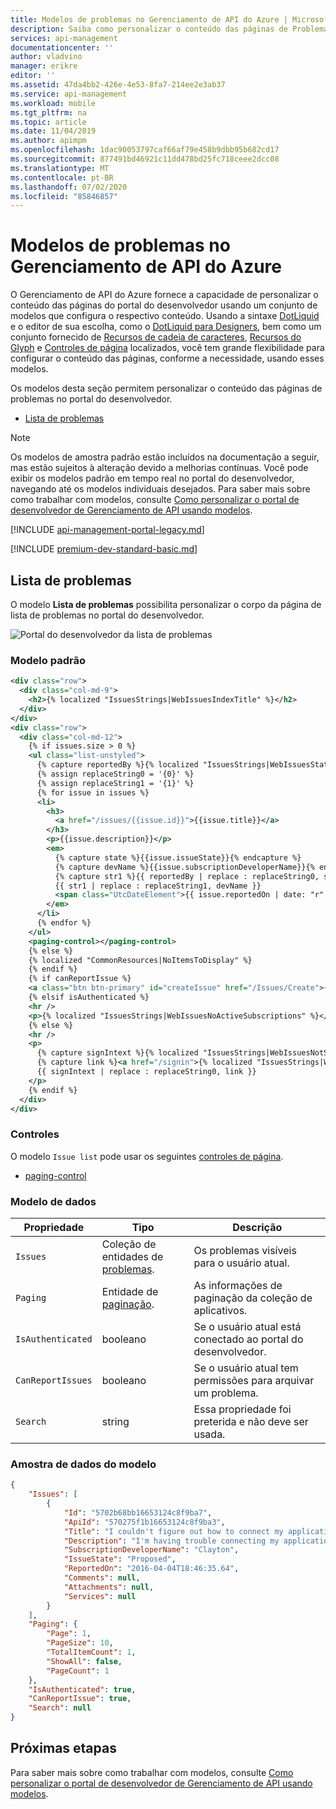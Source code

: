 ```yaml
---
title: Modelos de problemas no Gerenciamento de API do Azure | Microsoft Docs
description: Saiba como personalizar o conteúdo das páginas de Problemas no portal do desenvolvedor do Gerenciamento de API do Azure.
services: api-management
documentationcenter: ''
author: vladvino
manager: erikre
editor: ''
ms.assetid: 47da4bb2-426e-4e53-8fa7-214ee2e3ab37
ms.service: api-management
ms.workload: mobile
ms.tgt_pltfrm: na
ms.topic: article
ms.date: 11/04/2019
ms.author: apimpm
ms.openlocfilehash: 1dac90053797caf66af79e458b9dbb95b682cd17
ms.sourcegitcommit: 877491bd46921c11dd478bd25fc718ceee2dcc08
ms.translationtype: MT
ms.contentlocale: pt-BR
ms.lasthandoff: 07/02/2020
ms.locfileid: "85846857"
---
```

# <a name="issue-templates-in-azure-api-management"></a>Modelos de problemas no Gerenciamento de API do Azure
O Gerenciamento de API do Azure fornece a capacidade de personalizar o conteúdo das páginas do portal do desenvolvedor usando um conjunto de modelos que configura o respectivo conteúdo. Usando a sintaxe [DotLiquid](http://dotliquidmarkup.org/) e o editor de sua escolha, como o [DotLiquid para Designers](https://github.com/dotliquid/dotliquid/wiki/DotLiquid-for-Designers), bem como um conjunto fornecido de [Recursos de cadeia de caracteres](api-management-template-resources.md#strings), [Recursos do Glyph](api-management-template-resources.md#glyphs) e [Controles de página](api-management-page-controls.md) localizados, você tem grande flexibilidade para configurar o conteúdo das páginas, conforme a necessidade, usando esses modelos.  
  
 Os modelos desta seção permitem personalizar o conteúdo das páginas de problemas no portal do desenvolvedor.  
  
-   [Lista de problemas](#IssueList)  
  
> [!NOTE]
>  Os modelos de amostra padrão estão incluídos na documentação a seguir, mas estão sujeitos à alteração devido a melhorias contínuas. Você pode exibir os modelos padrão em tempo real no portal do desenvolvedor, navegando até os modelos individuais desejados. Para saber mais sobre como trabalhar com modelos, consulte [Como personalizar o portal de desenvolvedor de Gerenciamento de API usando modelos](api-management-developer-portal-templates.md).  

[!INCLUDE [api-management-portal-legacy.md](../../includes/api-management-portal-legacy.md)]

[!INCLUDE [premium-dev-standard-basic.md](../../includes/api-management-availability-premium-dev-standard-basic.md)]
  
##  <a name="issue-list"></a><a name="IssueList"></a>Lista de problemas  
 O modelo **Lista de problemas** possibilita personalizar o corpo da página de lista de problemas no portal do desenvolvedor.  
  
 ![Portal do desenvolvedor da lista de problemas](./media/api-management-issue-templates/APIM-Issue-List-Developer-Portal.png "Portal do desenvolvedor da lista de problemas do APIM")  
  
### <a name="default-template"></a>Modelo padrão  
  
```xml
<div class="row">
  <div class="col-md-9">
    <h2>{% localized "IssuesStrings|WebIssuesIndexTitle" %}</h2>
  </div>
</div>
<div class="row">
  <div class="col-md-12">
    {% if issues.size > 0 %}
    <ul class="list-unstyled">
      {% capture reportedBy %}{% localized "IssuesStrings|WebIssuesStatusReportedBy" %}{% endcapture %}
      {% assign replaceString0 = '{0}' %}
      {% assign replaceString1 = '{1}' %}
      {% for issue in issues %}
      <li>
        <h3>
          <a href="/issues/{{issue.id}}">{{issue.title}}</a>
        </h3>
        <p>{{issue.description}}</p>
        <em>
          {% capture state %}{{issue.issueState}}{% endcapture %}
          {% capture devName %}{{issue.subscriptionDeveloperName}}{% endcapture %}
          {% capture str1 %}{{ reportedBy | replace : replaceString0, state }}{% endcapture %}
          {{ str1 | replace : replaceString1, devName }}
          <span class="UtcDateElement">{{ issue.reportedOn | date: "r" }}</span>
        </em>
      </li>
      {% endfor %}
    </ul>
    <paging-control></paging-control>
    {% else %}
    {% localized "CommonResources|NoItemsToDisplay" %}
    {% endif %}
    {% if canReportIssue %}
    <a class="btn btn-primary" id="createIssue" href="/Issues/Create">{% localized "IssuesStrings|WebIssuesReportIssueButton" %}</a>
    {% elsif isAuthenticated %}
    <hr />
    <p>{% localized "IssuesStrings|WebIssuesNoActiveSubscriptions" %}</p>
    {% else %}
    <hr />
    <p>
      {% capture signIntext %}{% localized "IssuesStrings|WebIssuesNotSignin" %}{% endcapture %}
      {% capture link %}<a href="/signin">{% localized "IssuesStrings|WebIssuesSignIn" %}</a>{% endcapture %}
      {{ signIntext | replace : replaceString0, link }}
    </p>
    {% endif %}
  </div>
</div>
```
  
### <a name="controls"></a>Controles  
 O modelo `Issue list` pode usar os seguintes [controles de página](api-management-page-controls.md).  
  
-   [paging-control](api-management-page-controls.md#paging-control)  
  
### <a name="data-model"></a>Modelo de dados  
  
|Propriedade|Tipo|Descrição|  
|--------------|----------|-----------------|  
|`Issues`|Coleção de entidades de [problemas](api-management-template-data-model-reference.md#Issue).|Os problemas visíveis para o usuário atual.|  
|`Paging`|Entidade de [paginação](api-management-template-data-model-reference.md#Paging).|As informações de paginação da coleção de aplicativos.|  
|`IsAuthenticated`|booleano|Se o usuário atual está conectado ao portal do desenvolvedor.|  
|`CanReportIssues`|booleano|Se o usuário atual tem permissões para arquivar um problema.|  
|`Search`|string|Essa propriedade foi preterida e não deve ser usada.|  
  
### <a name="sample-template-data"></a>Amostra de dados do modelo  
  
```json
{
    "Issues": [
        {
            "Id": "5702b68bb16653124c8f9ba7",
            "ApiId": "570275f1b16653124c8f9ba3",
            "Title": "I couldn't figure out how to connect my application to the API",
            "Description": "I'm having trouble connecting my application to the backend API.",
            "SubscriptionDeveloperName": "Clayton",
            "IssueState": "Proposed",
            "ReportedOn": "2016-04-04T18:46:35.64",
            "Comments": null,
            "Attachments": null,
            "Services": null
        }
    ],
    "Paging": {
        "Page": 1,
        "PageSize": 10,
        "TotalItemCount": 1,
        "ShowAll": false,
        "PageCount": 1
    },
    "IsAuthenticated": true,
    "CanReportIssue": true,
    "Search": null
}
```

## <a name="next-steps"></a>Próximas etapas
Para saber mais sobre como trabalhar com modelos, consulte [Como personalizar o portal de desenvolvedor de Gerenciamento de API usando modelos](api-management-developer-portal-templates.md).
